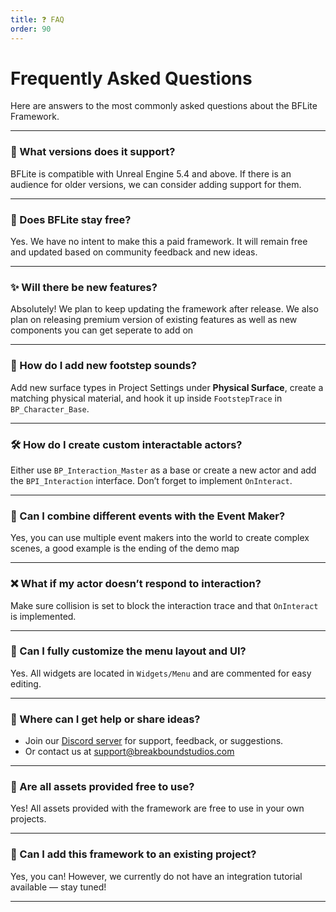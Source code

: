 ```yaml
---
title: ❓ FAQ
order: 90
---
```


# Frequently Asked Questions

Here are answers to the most commonly asked questions about the BFLite Framework.

---

### 🚀 What versions does it support?
BFLite is compatible with Unreal Engine 5.4 and above. If there is an audience for older versions, we can consider adding support for them.

---
### 💸 Does BFLite stay free?
Yes. We have no intent to make this a paid framework. It will remain free and updated based on community feedback and new ideas.

---

### ✨ Will there be new features?
Absolutely! We plan to keep updating the framework after release. We also plan on releasing premium version of existing features as well as new components you can get seperate to add on

---

### 👣 How do I add new footstep sounds?
Add new surface types in Project Settings under **Physical Surface**, create a matching physical material, and hook it up inside `FootstepTrace` in `BP_Character_Base`.

---

### 🛠 How do I create custom interactable actors?
Either use `BP_Interaction_Master` as a base or create a new actor and add the `BPI_Interaction` interface. Don’t forget to implement `OnInteract`.

---

### 🔀 Can I combine different events with the Event Maker?
Yes, you can use multiple event makers into the world to create complex scenes, a good example is the ending of the demo map

---

### ❌ What if my actor doesn’t respond to interaction?
Make sure collision is set to block the interaction trace and that `OnInteract` is implemented.

---

### 🎨 Can I fully customize the menu layout and UI?
Yes. All widgets are located in `Widgets/Menu` and are commented for easy editing.

---

### 💬 Where can I get help or share ideas?
- Join our [Discord server](https://discord.gg/K6VmuhcnQM) for support, feedback, or suggestions.
- Or contact us at support@breakboundstudios.com

---

### 📁 Are all assets provided free to use?
Yes! All assets provided with the framework are free to use in your own projects.

---

### 🔌 Can I add this framework to an existing project?
Yes, you can! However, we currently do not have an integration tutorial available — stay tuned!


---

